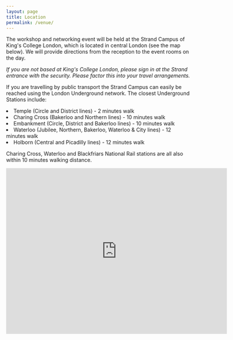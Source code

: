 ```yaml
---
layout: page
title: Location
permalink: /venue/
---
```


The workshop and networking event will be held at the Strand Campus of King's College London, which is located in central London (see the map below). We will provide directions from the reception to the event rooms on the day.

<p><em>If you are not based at King's College London, please sign in at the Strand entrance with the security. Please factor this into your travel arrangements.</em></p>

<p> If you are travelling by public transport the Strand Campus can easily be reached using the London Underground network. The closest Underground Stations include:</p>

 <li>Temple (Circle and District lines) - 2 minutes walk</li>
  <li>Charing Cross (Bakerloo and Northern lines) - 10 minutes walk</li>
  <li>Embankment (Circle, District and Bakerloo lines) - 10 minutes walk</li>
  <li>Waterloo (Jubilee, Northern, Bakerloo, Waterloo & City lines) - 12 minutes walk</li>
  <li>Holborn (Central and Picadilly lines) - 12 minutes walk</li>
  
<p><p> Charing Cross, Waterloo and Blackfriars National Rail stations are all also within 10 minutes walking distance.</p></p>

<iframe src="https://www.google.com/maps/embed?pb=!1m18!1m12!1m3!1d79544.53118656226!2d-0.0644592206359121!3d51.46244158838797!2m3!1f0!2f0!3f0!3m2!1i1024!2i768!4f13.1!3m3!1m2!1s0x487604b5a3b455dd%3A0xb0643efb7ed0928d!2sKing&#39;s+College+London!5e0!3m2!1sen!2suk!4v1536680798517&z=12" width="600" height="450" frameborder="0" style="border:0" allowfullscreen></iframe>




